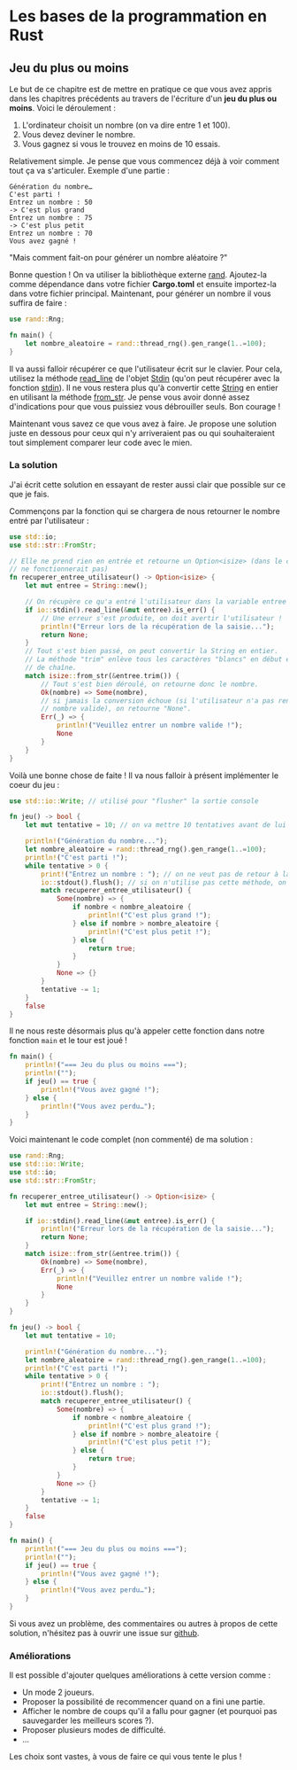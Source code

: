 # Les bases de la programmation en Rust

## Jeu du plus ou moins

Le but de ce chapitre est de mettre en pratique ce que vous avez appris dans les chapitres précédents au travers de l'écriture d'un __jeu du plus ou moins__. Voici le déroulement :

1. L'ordinateur choisit un nombre (on va dire entre 1 et 100).
2. Vous devez deviner le nombre.
3. Vous gagnez si vous le trouvez en moins de 10 essais.

Relativement simple. Je pense que vous commencez déjà à voir comment tout ça va s'articuler. Exemple d'une partie :

```Shell
Génération du nombre…
C'est parti !
Entrez un nombre : 50
-> C'est plus grand
Entrez un nombre : 75
-> C'est plus petit
Entrez un nombre : 70
Vous avez gagné !
```

"Mais comment fait-on pour générer un nombre aléatoire ?"

Bonne question ! On va utiliser la bibliothèque externe [rand](https://crates.io/crates/rand). Ajoutez-la comme dépendance dans votre fichier __Cargo.toml__ et ensuite importez-la dans votre fichier principal. Maintenant, pour générer un nombre il vous suffira de faire :

```Rust
use rand::Rng;

fn main() {
    let nombre_aleatoire = rand::thread_rng().gen_range(1..=100);
}
```

Il va aussi falloir récupérer ce que l'utilisateur écrit sur le clavier. Pour cela, utilisez la méthode [read_line](https://doc.rust-lang.org/stable/std/io/struct.Stdin.html#method.read_line) de l'objet [Stdin](https://doc.rust-lang.org/stable/std/io/struct.Stdin.html) (qu'on peut récupérer avec la fonction [stdin](https://doc.rust-lang.org/stable/std/io/fn.stdin.html)). Il ne vous restera plus qu'à convertir cette [String](https://doc.rust-lang.org/stable/std/string/struct.String.html) en entier en utilisant la méthode [from_str](https://doc.rust-lang.org/stable/std/str/trait.FromStr.html#tymethod.from_str). Je pense vous avoir donné assez d'indications pour que vous puissiez vous débrouiller seuls. Bon courage !

Maintenant vous savez ce que vous avez à faire. Je propose une solution juste en dessous pour ceux qui n'y arriveraient pas ou qui souhaiteraient tout simplement comparer leur code avec le mien.

### La solution

J'ai écrit cette solution en essayant de rester aussi clair que possible sur ce que je fais.

Commençons par la fonction qui se chargera de nous retourner le nombre entré par l'utilisateur :

```Rust
use std::io;
use std::str::FromStr;

// Elle ne prend rien en entrée et retourne un Option<isize> (dans le cas où ça
// ne fonctionnerait pas)
fn recuperer_entree_utilisateur() -> Option<isize> {
    let mut entree = String::new();

    // On récupère ce qu'a entré l'utilisateur dans la variable entree
    if io::stdin().read_line(&mut entree).is_err() {
        // Une erreur s'est produite, on doit avertir l'utilisateur !
        println!("Erreur lors de la récupération de la saisie...");
        return None;
    }
    // Tout s'est bien passé, on peut convertir la String en entier.
    // La méthode "trim" enlève tous les caractères "blancs" en début et fin
    // de chaîne.
    match isize::from_str(&entree.trim()) {
        // Tout s'est bien déroulé, on retourne donc le nombre.
        Ok(nombre) => Some(nombre),
        // si jamais la conversion échoue (si l'utilisateur n'a pas rentré un
        // nombre valide), on retourne "None".
        Err(_) => {
            println!("Veuillez entrer un nombre valide !");
            None
        }
    }
}
```

Voilà une bonne chose de faite ! Il va nous falloir à présent implémenter le coeur du jeu :

```Rust
use std::io::Write; // utilisé pour "flusher" la sortie console

fn jeu() -> bool {
    let mut tentative = 10; // on va mettre 10 tentatives avant de lui dire qu'il a perdu

    println!("Génération du nombre...");
    let nombre_aleatoire = rand::thread_rng().gen_range(1..=100);
    println!("C'est parti !");
    while tentative > 0 {
        print!("Entrez un nombre : "); // on ne veut pas de retour à la ligne !
        io::stdout().flush(); // si on n'utilise pas cette méthode, on ne verra pas l'affichage de print! tout de suite
        match recuperer_entree_utilisateur() {
            Some(nombre) => {
                if nombre < nombre_aleatoire {
                    println!("C'est plus grand !");
                } else if nombre > nombre_aleatoire {
                    println!("C'est plus petit !");
                } else {
                    return true;
                }
            }
            None => {}
        }
        tentative -= 1;
    }
    false
}
```

Il ne nous reste désormais plus qu'à appeler cette fonction dans notre fonction `main` et le tour est joué !

```Rust
fn main() {
    println!("=== Jeu du plus ou moins ===");
    println!("");
    if jeu() == true {
        println!("Vous avez gagné !");
    } else {
        println!("Vous avez perdu…");
    }
}
```

Voici maintenant le code complet (non commenté) de ma solution :

```Rust
use rand::Rng;
use std::io::Write;
use std::io;
use std::str::FromStr;

fn recuperer_entree_utilisateur() -> Option<isize> {
    let mut entree = String::new();

    if io::stdin().read_line(&mut entree).is_err() {
        println!("Erreur lors de la récupération de la saisie...");
        return None;
    }
    match isize::from_str(&entree.trim()) {
        Ok(nombre) => Some(nombre),
        Err(_) => {
            println!("Veuillez entrer un nombre valide !");
            None
        }
    }
}

fn jeu() -> bool {
    let mut tentative = 10;

    println!("Génération du nombre...");
    let nombre_aleatoire = rand::thread_rng().gen_range(1..=100);
    println!("C'est parti !");
    while tentative > 0 {
        print!("Entrez un nombre : ");
        io::stdout().flush();
        match recuperer_entree_utilisateur() {
            Some(nombre) => {
                if nombre < nombre_aleatoire {
                    println!("C'est plus grand !");
                } else if nombre > nombre_aleatoire {
                    println!("C'est plus petit !");
                } else {
                    return true;
                }
            }
            None => {}
        }
        tentative -= 1;
    }
    false
}

fn main() {
    println!("=== Jeu du plus ou moins ===");
    println!("");
    if jeu() == true {
        println!("Vous avez gagné !");
    } else {
        println!("Vous avez perdu…");
    }
}
```

Si vous avez un problème, des commentaires ou autres à propos de cette solution, n'hésitez pas à ouvrir une issue sur [github](https://github.com/GuillaumeGomez/tuto-rust-fr).

### Améliorations

Il est possible d'ajouter quelques améliorations à cette version comme :

 - Un mode 2 joueurs.
 - Proposer la possibilité de recommencer quand on a fini une partie.
 - Afficher le nombre de coups qu'il a fallu pour gagner (et pourquoi pas sauvegarder les meilleurs scores ?).
 - Proposer plusieurs modes de difficulté.
 - …

Les choix sont vastes, à vous de faire ce qui vous tente le plus !
